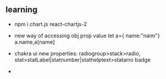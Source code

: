 ## learning

- npm i chart.js react-chartjs-2
- new way of accessing obj prop value let a={ name:"naim"} a.name,a[name]
- chakra ui new properties: 
radiogroup>stack>radio,
stat>statLabel|statnumber|stathelptext>statarro
badge

- 

